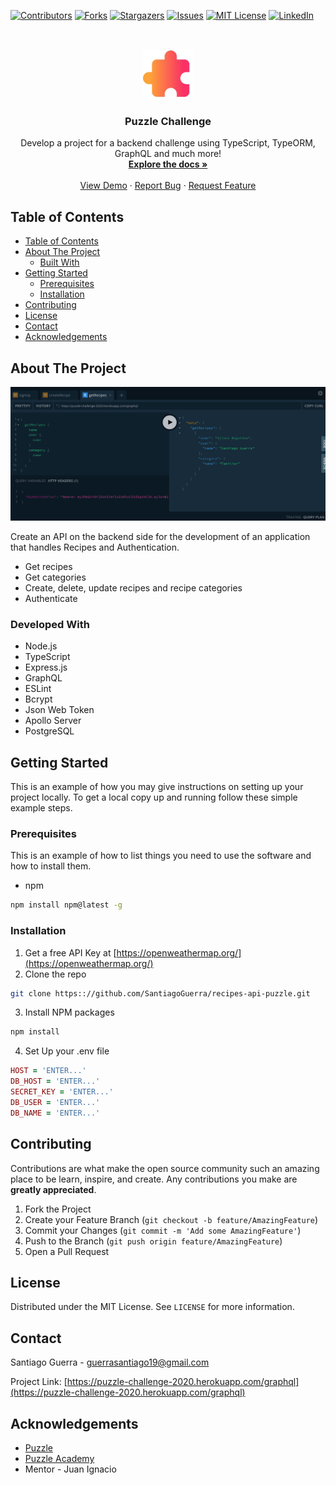 <!--
*** Thanks for checking out this README Template. If you have a suggestion that would
*** make this better, please fork the repo and create a pull request or simply open
*** an issue with the tag "enhancement".
*** Thanks again! Now go create something AMAZING! :D
-->





<!-- PROJECT SHIELDS -->
<!--
*** I'm using markdown "reference style" links for readability.
*** Reference links are enclosed in brackets [ ] instead of parentheses ( ).
*** See the bottom of this document for the declaration of the reference variables
*** for contributors-url, forks-url, etc. This is an optional, concise syntax you may use.
*** https://www.markdownguide.org/basic-syntax/#reference-style-links
-->
[![Contributors][contributors-shield]][contributors-url]
[![Forks][forks-shield]][forks-url]
[![Stargazers][stars-shield]][stars-url]
[![Issues][issues-shield]][issues-url]
[![MIT License][license-shield]][license-url]
[![LinkedIn][linkedin-shield]][linkedin-url]



<!-- PROJECT LOGO -->
<br />
<p align="center">
  <a href="https://github.com/SantiagoGuerra/recipes-api-puzzle">
    <img src="docs/logo.jpeg" alt="Logo" width="80" height="80">
  </a>

  <h3 align="center">Puzzle Challenge</h3>

  <p align="center">
    Develop a project for a backend challenge using TypeScript, TypeORM, GraphQL and much more!
    <br />
    <a href="https://github.com/SantiagoGuerra/recipes-api-puzzle"><strong>Explore the docs »</strong></a>
    <br />
    <br />
    <a href="https://puzzle-challenge-2020.herokuapp.com/graphql">View Demo</a>
    ·
    <a href="https://github.com/SantiagoGuerra/recipes-api-puzzle/issues">Report Bug</a>
    ·
    <a href="https://github.com/SantiagoGuerra/recipes-api-puzzle/issues">Request Feature</a>
  </p>
</p>



<!-- TABLE OF CONTENTS -->
## Table of Contents

- [Table of Contents](#table-of-contents)
- [About The Project](#about-the-project)
  - [Built With](#built-with)
- [Getting Started](#getting-started)
  - [Prerequisites](#prerequisites)
  - [Installation](#installation)
- [Contributing](#contributing)
- [License](#license)
- [Contact](#contact)
- [Acknowledgements](#acknowledgements)



<!-- ABOUT THE PROJECT -->
## About The Project

[![Product Name Screen Shot][product-screenshot]](#)

Create an API on the backend side for the development of an application that handles Recipes and Authentication.

* Get recipes
* Get categories
* Create, delete, update recipes and recipe categories
* Authenticate



### Developed With
* Node.js
* TypeScript
* Express.js
* GraphQL
* ESLint
* Bcrypt
* Json Web Token
* Apollo Server
* PostgreSQL

<!-- GETTING STARTED -->
## Getting Started

This is an example of how you may give instructions on setting up your project locally.
To get a local copy up and running follow these simple example steps.

### Prerequisites

This is an example of how to list things you need to use the software and how to install them.
* npm
```sh
npm install npm@latest -g
```

### Installation

1. Get a free API Key at [https://openweathermap.org/](https://openweathermap.org/)
2. Clone the repo
```sh
git clone https:://github.com/SantiagoGuerra/recipes-api-puzzle.git
```
3. Install NPM packages
```sh
npm install
```
4. Set Up your .env file
```ruby
HOST = 'ENTER...'
DB_HOST = 'ENTER...'
SECRET_KEY = 'ENTER...'
DB_USER = 'ENTER...'
DB_NAME = 'ENTER...'
```

<!-- CONTRIBUTING -->
## Contributing

Contributions are what make the open source community such an amazing place to be learn, inspire, and create. Any contributions you make are **greatly appreciated**.

1. Fork the Project
2. Create your Feature Branch (`git checkout -b feature/AmazingFeature`)
3. Commit your Changes (`git commit -m 'Add some AmazingFeature'`)
4. Push to the Branch (`git push origin feature/AmazingFeature`)
5. Open a Pull Request



<!-- LICENSE -->
## License

Distributed under the MIT License. See `LICENSE` for more information.


<!-- CONTACT -->
## Contact

Santiago Guerra - guerrasantiago19@gmail.com

Project Link: [https://puzzle-challenge-2020.herokuapp.com/graphql](https://puzzle-challenge-2020.herokuapp.com/graphql)



<!-- ACKNOWLEDGEMENTS -->
## Acknowledgements
* [Puzzle](thepuzzle.digital)
* [Puzzle Academy](http://academy.thepuzzle.digital/)
* Mentor - Juan Ignacio





<!-- MARKDOWN LINKS & IMAGES -->
<!-- https://www.markdownguide.org/basic-syntax/#reference-style-links -->
[contributors-shield]: https://img.shields.io/github/contributors/SantiagoGuerra/recipes-api-puzzle.svg?style=flat-square
[contributors-url]: https://github.com/SantiagoGuerra/recipes-api-puzzle/graphs/contributors
[forks-shield]: https://img.shields.io/github/forks/SantiagoGuerra/recipes-api-puzzle.svg?style=flat-square
[forks-url]: https://github.com/SantiagoGuerra/recipes-api-puzzle/network/members
[stars-shield]: https://img.shields.io/github/stars/SantiagoGuerra/recipes-api-puzzle.svg?style=flat-square
[stars-url]: https://github.com/SantiagoGuerra/recipes-api-puzzle/stargazers
[issues-shield]: https://img.shields.io/github/issues/SantiagoGuerra/recipes-api-puzzle.svg?style=flat-square
[issues-url]: https://github.com/SantiagoGuerra/recipes-api-puzzle/issues
[license-shield]: https://img.shields.io/github/license/SantiagoGuerra/recipes-api-puzzle.svg?style=flat-square
[license-url]: https://github.com/SantiagoGuerra/recipes-api-puzzle/blob/master/LICENSE.txt
[linkedin-shield]: https://img.shields.io/badge/-LinkedIn-black.svg?style=flat-square&logo=linkedin&colorB=555
[linkedin-url]: https://www.linkedin.com/in/santiago--guerra/
[product-screenshot]: docs/screenshot.png